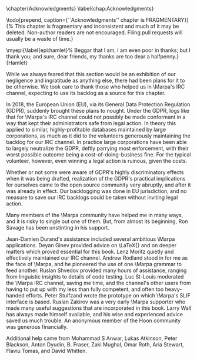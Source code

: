 \chapter{Acknowledgments}
\label{chap:Acknowledgments}

\todo[prepend, caption={``Acknowledgments'' chapter is FRAGMENTARY}]{%
This chapter is fragmentary and inconsistent
and much of it may be deleted.
Non-author readers are not encouraged.
Filing pull requests
will usually be a waste of time.}

\myepi{\label{epi:hamlet}%
    Beggar that I am, I am even poor in thanks; but I thank you;
    and sure, dear friends, my thanks are too dear a halfpenny.}
    {Hamlet}

While we always feared that this section would
be an exhibition of our negligence and ingratitude as anything else,
there had been plans for it to be otherwise.
We took care to thank those who helped us
in \Marpa's IRC channel,
expecting to use its backlog
as a source for this chapter.

In 2018, the European Union (EU),
via its General Data Protection Regulation (GDPR),
suddenly brought these plans to nought.
Under the GDPR,
logs like that for \Marpa's IRC channel could not possibly be made
conformant in a way that kept their administrators safe from
legal action.
In theory this applied to similar, highly-profitable databases maintained
by large corporations,
as much as it did to the volunteers
generously maintaining the backlog for our IRC channel.
In practice large corporations have been able to largely neutralize the GDPR,
deftly parrying most enforcement,
with their worst possible outcome being a cost-of-doing-business fine.
For the typical volunteer, however, even winning a legal action is ruinous,
given the costs.

Whether or not some were aware of
GDPR's highly discriminatory effects
when it was being drafted,
realization of the GDPR's practical implications
for ourselves
came to the open source community very abruptly,
and after it was already in effect.
Our backlogging was done in EU jurisdiction,
and no measure to save our IRC backlogs
could be taken
without inviting legal action.

Many members of the \Marpa community
have helped me in many ways,
and it is risky
to single out one of them.
But, from almost its beginning,
Ron Savage has been unstinting in
his support.

Jean-Damien Durand's assistance included several ambitious
\Marpa applications.
Deyan Ginev provided advice on \LaTeX{} and
on deeper matters which proved essential for this book.
Lenz Moritz quietly and effectively maintained our IRC channel.
Andrew Rodland stood in for me as the face of \Marpa,
and he pioneered the use of one \Marpa grammar
to feed another.
Ruslan Shvedov provided many hours of assistance,
ranging from linguistic insights to details of code testing.
Luc St-Louis moderated the \Marpa IRC channel,
saving me time,
and the channel's other users from having to put up with
my less than fully competent,
and often too heavy-handed efforts.
Peter Stuifzand wrote the prototype on which \Marpa's
SLIF interface is based.
Ruslan Zakirov was a very early \Marpa supporter
who made many useful suggestions
that are incorporated in this book.
Larry Wall has always made himself available,
and his wise and experienced advice saved us much trouble.
An anonymous member of the Hoon community was generous
financially.

Additional help came from
Mohammad S Anwar,
Lukas Atkinson,
Peter Blackson,
Anton Dyudin,
B. Fraser,
Zaki Mughal,
Omar Roth,
Aria Stewart,
Flaviu Tomas,
and David Whitten.

